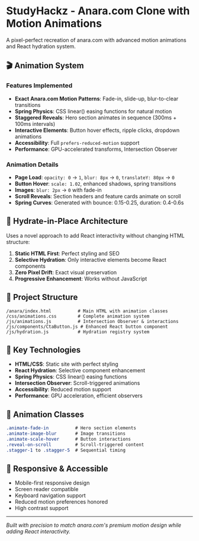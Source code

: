 # StudyHackz - Anara.com Clone with Motion Animations

A pixel-perfect recreation of anara.com with advanced motion animations and React hydration system.

## 🎬 Animation System

### Features Implemented
- **Exact Anara.com Motion Patterns**: Fade-in, slide-up, blur-to-clear transitions
- **Spring Physics**: CSS linear() easing functions for natural motion
- **Staggered Reveals**: Hero section animates in sequence (300ms + 100ms intervals)
- **Interactive Elements**: Button hover effects, ripple clicks, dropdown animations
- **Accessibility**: Full `prefers-reduced-motion` support
- **Performance**: GPU-accelerated transforms, Intersection Observer

### Animation Details
- **Page Load**: `opacity: 0` → `1`, `blur: 8px` → `0`, `translateY: 80px` → `0`
- **Button Hover**: `scale: 1.02`, enhanced shadows, spring transitions
- **Images**: `blur: 2px` → `0` with fade-in
- **Scroll Reveals**: Section headers and feature cards animate on scroll
- **Spring Curves**: Generated with bounce: 0.15-0.25, duration: 0.4-0.6s

## 🚀 Hydrate-in-Place Architecture

Uses a novel approach to add React interactivity without changing HTML structure:

1. **Static HTML First**: Perfect styling and SEO
2. **Selective Hydration**: Only interactive elements become React components
3. **Zero Pixel Drift**: Exact visual preservation
4. **Progressive Enhancement**: Works without JavaScript

## 📁 Project Structure

```
/anara/index.html          # Main HTML with animation classes
/css/animations.css        # Complete animation system
/js/animations.js          # Intersection Observer & interactions
/js/components/CtaButton.js # Enhanced React button component
/js/hydration.js           # Hydration registry system
```

## 🎯 Key Technologies

- **HTML/CSS**: Static site with perfect styling
- **React Hydration**: Selective component enhancement  
- **Spring Physics**: CSS linear() easing functions
- **Intersection Observer**: Scroll-triggered animations
- **Accessibility**: Reduced motion support
- **Performance**: GPU acceleration, efficient observers

## 🔧 Animation Classes

```css
.animate-fade-in          # Hero section elements
.animate-image-blur       # Image transitions
.animate-scale-hover      # Button interactions
.reveal-on-scroll         # Scroll-triggered content
.stagger-1 to .stagger-5  # Sequential timing
```

## 📱 Responsive & Accessible

- Mobile-first responsive design
- Screen reader compatible
- Keyboard navigation support
- Reduced motion preferences honored
- High contrast support

---

*Built with precision to match anara.com's premium motion design while adding React interactivity.*